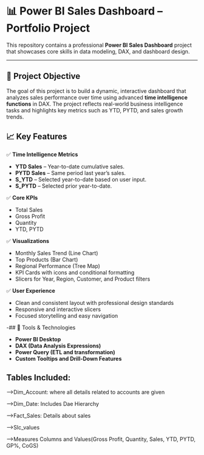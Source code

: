 # 📊 Power BI Sales Dashboard – Portfolio Project

This repository contains a professional **Power BI Sales Dashboard** project that showcases core skills in data modeling, DAX, and dashboard design. 

---

## 📌 Project Objective

The goal of this project is to build a dynamic, interactive dashboard that analyzes sales performance over time using advanced **time intelligence functions** in DAX. The project reflects real-world business intelligence tasks and highlights key metrics such as YTD, PYTD, and sales growth trends.

## 📈 Key Features

✅ **Time Intelligence Metrics**
- **YTD Sales** – Year-to-date cumulative sales.
- **PYTD Sales** – Same period last year’s sales.
- **S_YTD** – Selected year-to-date based on user input.
- **S_PYTD** – Selected prior year-to-date.

✅ **Core KPIs**
- Total Sales
- Gross Profit
- Quantity
- YTD, PYTD
  
✅ **Visualizations**
- Monthly Sales Trend (Line Chart)
- Top Products (Bar Chart)
- Regional Performance (Tree Map)
- KPI Cards with icons and conditional formatting
- Slicers for Year, Region, Customer, and Product filters

✅ **User Experience**
- Clean and consistent layout with professional design standards
- Responsive and interactive slicers
- Focused storytelling and easy navigation

-## 🧰 Tools & Technologies

- **Power BI Desktop**
- **DAX (Data Analysis Expressions)**
- **Power Query (ETL and transformation)**
- **Custom Tooltips and Drill-Down Features**

## Tables Included:

-->Dim_Account: where all details related to accounts are given

-->Dim_Date: Includes Dae Hierarchy

-->Fact_Sales: Details about sales

-->Slc_values

-->Measures Columns and Values(Gross Profit, Quantity, Sales, YTD, PYTD, GP%, CoGS)
